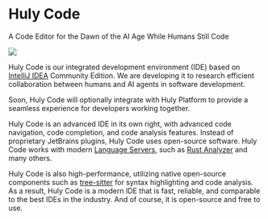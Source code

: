 # Huly Code

A Code Editor for the Dawn of the AI Age While Humans Still Code


![](https://hulylabs.com/_huly/huly-code.DY8Zrxbs_1IbRhf.webp)

Huly Code is our integrated development environment (IDE) based on [IntelliJ IDEA](https://www.jetbrains.com/idea/) Community Edition. We are developing it to research efficient collaboration between humans and AI agents in software development.

Soon, Huly Code will optionally integrate with Huly Platform to provide a seamless experience for developers working together.

Huly Code is an advanced IDE in its own right, with advanced code navigation, code completion, and code analysis features.
Instead of proprietary JetBrains plugins, Huly Code uses open-source software.
Huly Code works with modern [Language Servers](https://microsoft.github.io/language-server-protocol/), such as [Rust Analyzer](https://rust-analyzer.github.io) and many others.

Huly Code is also high-performance, utilizing native open-source components such as [tree-sitter](https://tree-sitter.github.io) for syntax highlighting and code analysis.
As a result, Huly Code is a modern IDE that is fast, reliable, and comparable to the best IDEs in the industry. And of course, it is open-source and free to use.
